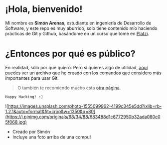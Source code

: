 # ¡Hola, bienvenido!

Mi nombre es **Simón Arenas**, estudiante en ingeniería de Desarrollo de Software, y este repo es muy aburrido, solo tiene contenido mío haciendo prácticas de Git y Github, basándome en un curso que tomé en [Platzi](https://platzi.com/clases/git-github/).


# ¿Entonces por qué es público?

En realidad, sólo por que quiero. Pero si quieres algo de utilidad, [aquí](https://docs.google.com/document/d/1Pn18nzVD4cQvwTSo_m0OoMtPXajw85sRQyt-IM3ZPw8/edit?usp=sharing) puedes ver un archivo que he creado con los comandos que considero más importantes para usar Git. 

> O también te recomiendo mucho esta [otra página](https://rogerdudler.github.io/git-guide/index.es.html).

    Happy Hacking! :)

![https://images.unsplash.com/photo-1555099962-4199c345e5dd?ixlib=rb-1.2.1&auto=format&fit=crop&w=1350&q=80](https://i.pinimg.com/originals/68/34/88/683488d1c6772950b32ada080c05f068.jpg)


* Creado por Simón
* Incluye una foto arriba de una compu!
